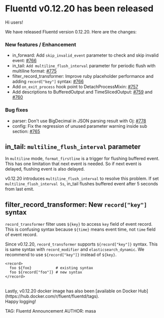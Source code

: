 # Fluentd v0.12.20 has been released

Hi users!

We have released Fluentd version 0.12.20.
Here are the changes:

### New features / Enhancement

* in\_forward: Add `skip_invalid_event` parameter to check and skip invalid event: [#766](https://github.com/fluent/fluentd/pull/776)
* in\_tail: `Add multiline_flush_interval` parameter for periodic flush with multiline format: [#775](https://github.com/fluent/fluentd/pull/775)
* filter\_record\_transformer: Improve ruby placeholder performance and adding `record["key"]` syntax: [#766](https://github.com/fluent/fluentd/pull/766)
* Add `on_exit_process` hook point to DetachProcessMixin: [#757](https://github.com/fluent/fluentd/pull/757)
* Add descriptions to BufferedOutput and TimeSlicedOutput: [#759](https://github.com/fluent/fluentd/pull/759) and [#760](https://github.com/fluent/fluentd/pull/760)

### Bug fixes

* parser: Don't use BigDecimal in JSON parsing result with Oj: [#778](https://github.com/fluent/fluentd/pull/778)
* config: Fix the regression of unused parameter warning inside sub section: [#765](https://github.com/fluent/fluentd/pull/765)

## in\_tail: `multiline_flush_interval` parameter 

In `multiline` mode, `format_firstline` is a trigger for flushing buffered event. This has one limitation that next event is needed. So if next event is delayed, flushing event is also delayed.

v0.12.20 introduces `multiline_flush_interval` to resolve this problem. If set `multiline_flush_interval 5s`, in\_tail flushes buffered event after 5 seconds from last emit. 

## filter\_record\_transformer: New `record["key"]` syntax

`record_transformer` filter uses `${key}` to access `key` field of event record. This is confusing syntax because `${time}` means event time, not `time` field of event record.

Since v0.12.20, `record_transformer` supports `${record["key"]}` syntax. This is same syntax with `record_modifier` and `elasticsearch_dynamic`. We recommend to use `${record["key"]}` instead of `${key}`.

```
<record>
  foo ${foo}           # existing syntax
  foo ${record["foo"]} # new syntax
</record>
```

<br />
Lastly, v0.12.20 docker image has also been [available on Docker Hub](https://hub.docker.com/r/fluent/fluentd/tags).

<br />
Happy logging!


TAG: Fluentd Announcement
AUTHOR: masa
